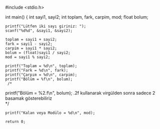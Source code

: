 #include <stdio.h>

int main() 
{
    int sayi1, sayi2;
    int toplam, fark, carpim, mod;
    float bolum;

    printf("Lütfen iki sayı giriniz: ");
    scanf("%d%d", &sayi1, &sayi2);

    toplam = sayi1 + sayi2;
    fark = sayi1 - sayi2;
    carpim = sayi1 * sayi2;
    bolum = (float)sayi1 / sayi2;
    mod = sayi1 % sayi2;
    
    printf("Toplam = %d\n", toplam);
    printf("Fark = %d\n", fark);
    printf("Çarpım = %d\n", carpim);
    printf("Bölüm = %f\n", bolum);      
     /*
  printf("Bölüm = %2.f\n", bolum); .2f kullanarak virgülden sonra
  sadece 2 basamak gösterebiliriz   
     */
  
    printf("Kalan veya Modülo = %d\n", mod);

    return 0;
